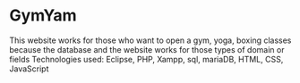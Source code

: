 # GymYam
This website works for those who want to open a gym, yoga, boxing classes because the database and the website works for those types of domain or fields
Technologies used: Eclipse, PHP, Xampp, sql, mariaDB, HTML, CSS, JavaScript
